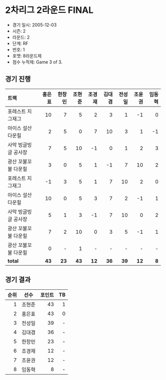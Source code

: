 # 2차리그 2라운드 FINAL

- 경기 일시: 2005-12-03
- 시즌: 2
- 라운드: 2
- 단계: RF
- 번호: 1
- 포맷: 8라운드제
- 점수 누적제: Game 3 of 3.





## 경기 진행

| 트랙 | 홍은표 | 한창민 | 조현준 | 조경재 | 김대겸 | 전성일 | 조윤권 | 임동혁 |
|:---|---:|---:|---:|---:|---:|---:|---:|---:|
| 포레스트 지그재그 | 10 | 7 | 5 | 2 | 3 | 1 | -1 | 0 |
| 아이스 설산 다운힐 | 2 | 5 | 0 | 7 | 10 | 3 | 1 | -1 |
| 사막 빙글빙글 공사장 | 7 | 5 | 10 | -1 | 0 | 1 | 2 | 3 |
| 광산 꼬불꼬불 다운힐 | 3 | 0 | 5 | 1 | -1 | 7 | 10 | 2 |
| 포레스트 지그재그 | -1 | 3 | 5 | 1 | 7 | 10 | 2 | 0 |
| 아이스 설산 다운힐 | 10 | 0 | 5 | 3 | 7 | 2 | -1 | 1 |
| 사막 빙글빙글 공사장 | 5 | 1 | 3 | -1 | 7 | 10 | 0 | 2 |
| 광산 꼬불꼬불 다운힐 | 7 | 2 | 10 | 0 | 3 | 5 | -1 | 1 |
| 광산 꼬불꼬불 다운힐 | 0 | - | 1 | - | - | - | - | - |
| __total__ | __43__ | __23__ | __43__ | __12__ | __36__ | __39__ | __12__ | __8__ |




## 경기 결과

| 순위 | 선수 | 포인트 | TB |
|---:|:---:|---:|---:|
| 1 | 조현준 | 43 | 1 |
| 2 | 홍은표 | 43 | 0 |
| 3 | 전성일 | 39 | - |
| 4 | 김대겸 | 36 | - |
| 5 | 한창민 | 23 | - |
| 6 | 조경재 | 12 | - |
| 7 | 조윤권 | 12 | - |
| 8 | 임동혁 | 8 | - |

